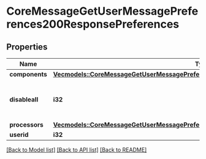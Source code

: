 # CoreMessageGetUserMessagePreferences200ResponsePreferences

## Properties

Name | Type | Description | Notes
------------ | ------------- | ------------- | -------------
**components** | [**Vec<models::CoreMessageGetUserMessagePreferences200ResponsePreferencesComponentsInner>**](core_message_get_user_message_preferences_200_response_preferences_components_inner.md) |  | 
**disableall** | **i32** | Whether all the preferences are disabled | [default to null]
**processors** | [**Vec<models::CoreMessageGetUserMessagePreferences200ResponsePreferencesProcessorsInner>**](core_message_get_user_message_preferences_200_response_preferences_processors_inner.md) |  | 
**userid** | **i32** | User id | 

[[Back to Model list]](../README.md#documentation-for-models) [[Back to API list]](../README.md#documentation-for-api-endpoints) [[Back to README]](../README.md)


